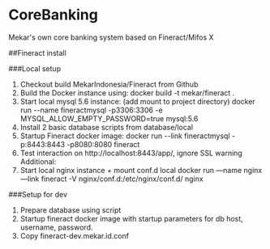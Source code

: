 # CoreBanking
Mekar's own core banking system based on Fineract/Mifos X

##Fineract install

###Local setup
1. Checkout build MekarIndonesia/Fineract from Github
2. Build the Docker instance using: docker build -t mekar/fineract .
3. Start local mysql 5.6 instance: (add mount to project directory)
docker run --name fineractmysql -p3306:3306 -e MYSQL_ALLOW_EMPTY_PASSWORD=true mysql:5.6
4. Install 2 basic database scripts from database/local
5. Startup Fineract docker image: 
docker run --link fineractmysql -p:8443:8443 -p8080:8080 fineract
6. Test interaction on http://localhost:8443/app/, ignore SSL warning
Additional:
7. Start local nginx instance + mount conf.d local docker run —name nginx —link fineract -V nginx/conf.d:/etc/nginx/conf.d/ nginx

###Setup for dev
1. Prepare database using script
2. Startup fineract docker image with startup parameters for db host, username, password. 
3. Copy fineract-dev.mekar.id.conf

